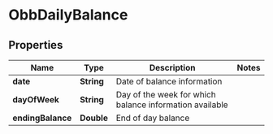 

# ObbDailyBalance


## Properties

| Name | Type | Description | Notes |
|------------ | ------------- | ------------- | -------------|
|**date** | **String** | Date of balance information |  |
|**dayOfWeek** | **String** | Day of the week for which balance information available |  |
|**endingBalance** | **Double** | End of day balance |  |



